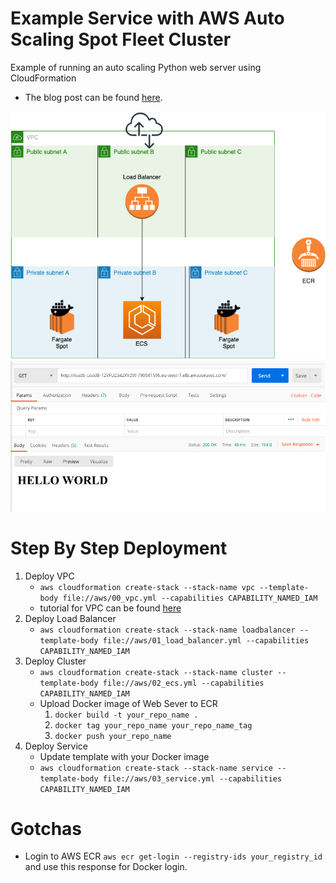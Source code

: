 # Example Service with AWS Auto Scaling Spot Fleet Cluster

Example of running an auto scaling Python web server using CloudFormation
* The blog post can be found [here](https://medium.com).

![architecture](./architecture.png)
![example usage](./example_usage.png)

# Step By Step Deployment
1. Deploy VPC
    * `aws cloudformation create-stack --stack-name vpc --template-body file://aws/00_vpc.yml --capabilities CAPABILITY_NAMED_IAM`
    * tutorial for VPC can be found [here](insert_medium_link)
1. Deploy Load Balancer
    * `aws cloudformation create-stack --stack-name loadbalancer --template-body file://aws/01_load_balancer.yml --capabilities CAPABILITY_NAMED_IAM`
1. Deploy Cluster
    * `aws cloudformation create-stack --stack-name cluster --template-body file://aws/02_ecs.yml --capabilities CAPABILITY_NAMED_IAM`
    * Upload Docker image of Web Sever to ECR 
      1. `docker build -t your_repo_name .`
      1. `docker tag your_repo_name your_repo_name_tag`
      1. `docker push your_repo_name`
1. Deploy Service
    * Update template with your Docker image
    * `aws cloudformation create-stack --stack-name service --template-body file://aws/03_service.yml --capabilities CAPABILITY_NAMED_IAM`

# Gotchas
* Login to AWS ECR `aws ecr get-login --registry-ids your_registry_id` and use this response for Docker login.
